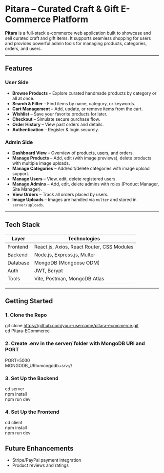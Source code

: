 # Pitara – Curated Craft & Gift E-Commerce Platform

**Pitara** is a full-stack e-commerce web application built to showcase and sell curated craft and gift items. It supports seamless shopping for users and provides powerful admin tools for managing products, categories, orders, and users.

---

## Features

### User Side

- **Browse Products** – Explore curated handmade products by category or all at once.
- **Search & Filter** – Find items by name, category, or keywords.
- **Cart Management** – Add, update, or remove items from the cart.
- **Wishlist** – Save your favorite products for later.
- **Checkout** – Simulate secure purchase flow.
- **Order History** – View past orders and details.
- **Authentication** – Register & login securely.

### Admin Side

- **Dashboard View** – Overview of products, users, and orders.
- **Manage Products** – Add, edit (with image previews), delete products with multiple image uploads.
- **Manage Categories** – Add/edit/delete categories with image upload support.
- **Manage Users** – View, edit, delete registered users.
- **Manage Admins** – Add, edit, delete admins with roles (Product Manager, Site Manager).
- **View Orders** – Track all orders placed by users.
- **Image Uploads** – Images are handled via `multer` and stored in `server/uploads`.

---

## Tech Stack

| Layer       | Technologies |
|-------------|--------------|
| Frontend    | React.js, Axios, React Router, CSS Modules |
| Backend     | Node.js, Express.js, Multer |
| Database    | MongoDB (Mongoose ODM) |
| Auth        | JWT, Bcrypt |
| Tools       | Vite, Postman, MongoDB Atlas |

---

## Getting Started

### 1. Clone the Repo

git clone https://github.com/your-username/pitara-ecommerce.git  
cd Pitara-ECommerce

### 2. Create .env in the server/ folder with MongoDB URI and PORT
PORT=5000  
MONGODB_URI=mongodb+srv://<your-cluster>

### 3. Set Up the Backend

cd server  
npm install  
npm run dev

### 4. Set Up the Frontend

cd client  
npm install  
npm run dev


## Future Enhancements

- Stripe/PayPal payment integration
- Product reviews and ratings
